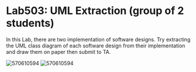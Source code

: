 ﻿# Lab503: UML Extraction (group of 2 students)

In this Lab, there are two implementation of software designs.
Try extracting the UML class diagram of each software design 
from their implementation and draw them on paper then submit to TA.

![570610594](http://www.uppic.biz/images/2015/09/29/Lab503_design1XLtm5.png)
![570610594](http://www.uppic.biz/images/2015/09/29/Lab503_design2TnY9m.png)
